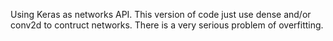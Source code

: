 Using Keras as networks API.
This version of code just use dense and/or conv2d to contruct networks.
There is a very serious problem of overfitting.
